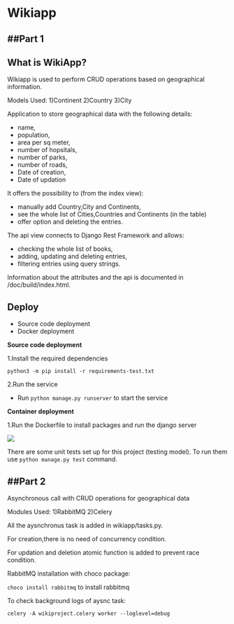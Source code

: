 # Wikiapp

##Part 1
-----------------------------------------------------------------------------
## What is WikiApp?
Wikiapp is used to perform CRUD operations based on geographical information.

Models Used:
1)Continent
2)Country
3)City

Application to store geographical data with the following details:
- name,
- population,
- area per sq meter,
- number of hopsitals,
- number of parks,
- number of roads,
- Date of creation,
- Date of updation

It offers the possibility to (from the index view):
- manually add Country,City and Continents,
- see the whole list of Cities,Countries and Continents (in the table)
- offer option and deleting the entries. 

The api view connects to Django Rest Framework and allows:
- checking the whole list of books,
- adding, updating and deleting entries,
- filtering entries using query strings.

Information about the attributes and the api is documented in /doc/build/index.html.

## Deploy
- Source code deployment
- Docker deployment

**Source code deployment**

1.Install the required dependencies

```
python3 -m pip install -r requirements-test.txt
```
2.Run the service

- Run `python manage.py runserver` to start the service


**Container deployment**

1.Run the Dockerfile to install packages and run the django server


<img src="https://static.scarf.sh/a.png?x-pxid=44779bf0-9262-4801-bb88-4a36ee0fdcfe" />


There are some unit tests set up for this project (testing model). To run them use `python manage.py test` command.

##Part 2
-----------------------------------------------------------------------------

Asynchronous call with CRUD operations for geographical data

Modules Used:
1)RabbitMQ
2)Celery

All the aysnchronus task is added in wikiapp/tasks.py.

For creation,there is no need of concurrency condition.

For updation and deletion atomic function is added to prevent race condition.

RabbitMQ installation with choco package:

`choco install rabbitmq` to install rabbitmq

To check background logs of aysnc task:

`celery -A wikiproject.celery worker --loglevel=debug`

